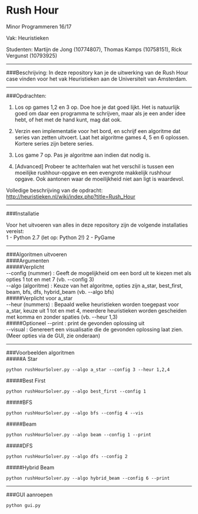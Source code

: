# Rush Hour
Minor Programmeren 16/17

Vak: Heuristieken

Studenten: Martijn de Jong (10774807), Thomas Kamps (10758151), Rick Vergunst (10793925)

---

###Beschrijving:
In deze repository kan je de uitwerking van de Rush Hour case vinden voor het vak Heuristieken aan de Universiteit van Amsterdam.

---

###Opdrachten:
1. Los op games 1,2 en 3 op. Doe hoe je dat goed lijkt. Het is natuurlijk goed om daar een programma te schrijven, maar als je een ander idee hebt, of het met de hand kunt, mag dat ook.

2. Verzin een implementatie voor het bord, en schrijf een algoritme dat series van zetten uitvoert. Laat het algoritme games 4, 5 en 6 oplossen. Kortere series zijn betere series.

3. Los game 7 op. Pas je algoritme aan indien dat nodig is.

4. [Advanced] Probeer te achterhalen wat het verschil is tussen een moeilijke rushhour-opgave en een evengrote makkelijk rushhour opgave. Ook aantonen waar de moeilijkheid niet aan ligt is waardevol.

Volledige beschrijving van de opdracht:
http://heuristieken.nl/wiki/index.php?title=Rush_Hour

---

###Installatie

Voor het uitvoeren van alles in deze repository zijn de volgende installaties vereist:  
1 - Python 2.7  (let op: Python 2!)
2 - PyGame  

---

###Algoritmen uitvoeren  
####Argumenten  
#####Verplicht  
--config (nummer) : Geeft de mogelijkheid om een bord uit te kiezen met als opties 1 tot en met 7 (vb. --config 3)  
--algo (algoritme) : Keuze van het algoritme, opties zijn a_star, best_first, beam, bfs, dfs, hybrid_beam (vb. --algo bfs)    
#####Verplicht voor a_star  
--heur (nummers) : Bepaald welke heuristieken worden toegepast voor a_star, keuze uit 1 tot en met 4, meerdere heuristieken worden gescheiden met komma en zonder spaties (vb. --heur 1,3)    
#####Optioneel
--print : print de gevonden oplossing uit  
--visual : Genereert een visualisatie die de gevonden oplossing laat zien. (Meer opties via de GUI, zie onderaan)

---

###Voorbeelden algoritmen  
#####A Star
```
python rushHourSolver.py --algo a_star --config 3 --heur 1,2,4
```
#####Best First  
```
python rushHourSolver.py --algo best_first --config 1  
```
#####BFS
```
python rushHourSolver.py --algo bfs --config 4 --vis
```
#####Beam
```
python rushHourSolver.py --algo beam --config 1 --print  
```
#####DFS  
```
python rushHourSolver.py --algo dfs --config 2 
```
#####Hybrid Beam  
```
python rushHourSolver.py --algo hybrid_beam --config 6 --print
```

---

###GUI aanroepen
```
python gui.py
```
